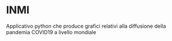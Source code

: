 # INMI
Applicativo python che produce grafici relativi alla diffusione della pandemia COVID19 a livello mondiale

